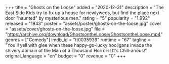 +++
title = "Ghosts on the Loose"
added = "2020-12-31"
description = "The East Side Kids try to fix up a house for newlyweds, but find the place next door \"haunted\" by mysterious men."
rating = "5"
popularity = "1.992"
released = "1943"
poster = "assets/poster/ghosts-on-the-loose.jpg"
cover = "assets/cover/ghosts-on-the-loose.jpg"
file = "https://archive.org/download/GhostsontheLoose/GhostsontheLoose.mp4"
genres = ["Comedy"]
imdb_id = "tt0035939"
runtime = "67"
tagline = "You'll yell with glee when these happy-go-lucky hooligans invade the shivery domain of the Man of a Thousand Horrors! It's Chill-arious!"
original_language = "en"
budget = "0"
revenue = "0"
+++
